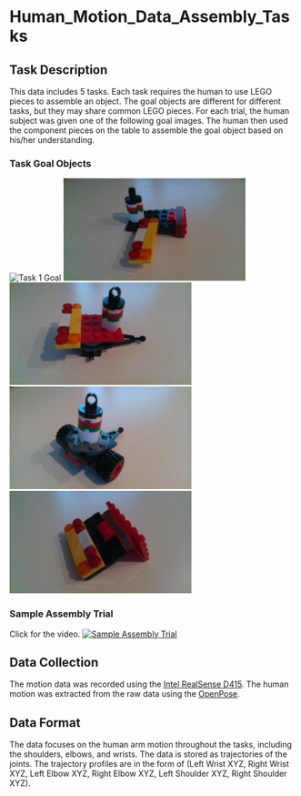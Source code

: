 # Human_Motion_Data_Assembly_Tasks
## Task Description
This data includes 5 tasks. Each task requires the human to use LEGO pieces to assemble an object. The goal objects are different for different tasks, but they may share common LEGO pieces. For each trial, the human subject was given one of the following goal images. The human then used the component pieces on the table to assemble the goal object based on his/her understanding.

### Task Goal Objects
![Task 1 Goal](Task1/goal.jpg&s=200)
![Task 2 Goal](Task2/goal.jpg)
![Task 3 Goal](Task3/goal.jpg)
![Task 4 Goal](Task4/goal.jpg)
![Task 5 Goal](Task5/goal.jpg)

### Sample Assembly Trial
Click for the video.
[![Sample Assembly Trial](https://i9.ytimg.com/vi/7v2ai8FNSSk/mq2.jpg?sqp=CLSCq_0F&rs=AOn4CLChNs8Sz-9MYE1ADDS18MPYsW4rXQ)](https://youtu.be/7v2ai8FNSSk)

## Data Collection
The motion data was recorded using the [Intel RealSense D415](https://www.intelrealsense.com/depth-camera-d415/). The human motion was extracted from the raw data using the [OpenPose](https://github.com/CMU-Perceptual-Computing-Lab/openpose).

## Data Format
The data focuses on the human arm motion throughout the tasks, including the shoulders, elbows, and wrists. The data is stored as trajectories of the joints. 
The trajectory profiles are in the form of (Left Wrist XYZ, Right Wrist XYZ, Left Elbow XYZ, Right Elbow XYZ, Left Shoulder XYZ, Right Shoulder XYZ).
